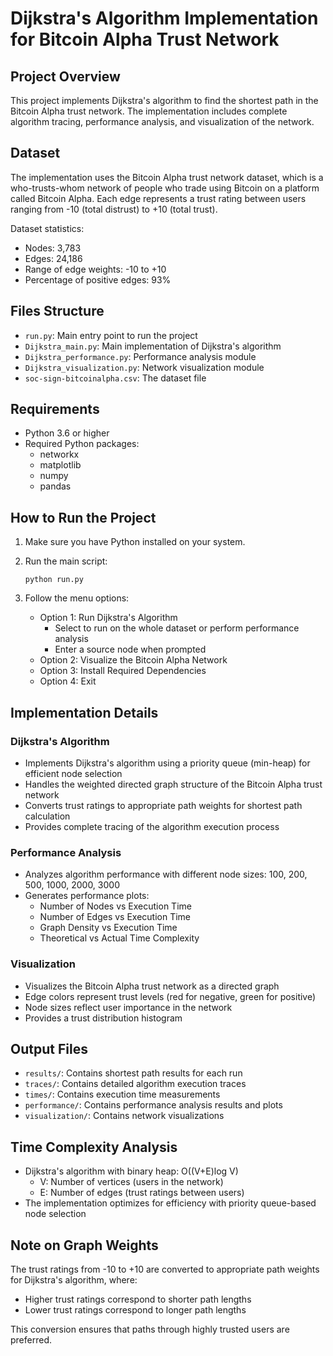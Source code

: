 # Dijkstra's Algorithm Implementation for Bitcoin Alpha Trust Network

## Project Overview
This project implements Dijkstra's algorithm to find the shortest path in the Bitcoin Alpha trust network. The implementation includes complete algorithm tracing, performance analysis, and visualization of the network.

## Dataset
The implementation uses the Bitcoin Alpha trust network dataset, which is a who-trusts-whom network of people who trade using Bitcoin on a platform called Bitcoin Alpha. Each edge represents a trust rating between users ranging from -10 (total distrust) to +10 (total trust).

Dataset statistics:
- Nodes: 3,783
- Edges: 24,186
- Range of edge weights: -10 to +10
- Percentage of positive edges: 93%

## Files Structure
- `run.py`: Main entry point to run the project
- `Dijkstra_main.py`: Main implementation of Dijkstra's algorithm
- `Dijkstra_performance.py`: Performance analysis module
- `Dijkstra_visualization.py`: Network visualization module
- `soc-sign-bitcoinalpha.csv`: The dataset file

## Requirements
- Python 3.6 or higher
- Required Python packages:
  - networkx
  - matplotlib
  - numpy
  - pandas

## How to Run the Project

1. Make sure you have Python installed on your system.

2. Run the main script:
   ```
   python run.py
   ```

3. Follow the menu options:
   - Option 1: Run Dijkstra's Algorithm
     - Select to run on the whole dataset or perform performance analysis
     - Enter a source node when prompted
   - Option 2: Visualize the Bitcoin Alpha Network
   - Option 3: Install Required Dependencies
   - Option 4: Exit

## Implementation Details

### Dijkstra's Algorithm
- Implements Dijkstra's algorithm using a priority queue (min-heap) for efficient node selection
- Handles the weighted directed graph structure of the Bitcoin Alpha trust network
- Converts trust ratings to appropriate path weights for shortest path calculation
- Provides complete tracing of the algorithm execution process

### Performance Analysis
- Analyzes algorithm performance with different node sizes: 100, 200, 500, 1000, 2000, 3000
- Generates performance plots:
  - Number of Nodes vs Execution Time
  - Number of Edges vs Execution Time
  - Graph Density vs Execution Time
  - Theoretical vs Actual Time Complexity

### Visualization
- Visualizes the Bitcoin Alpha trust network as a directed graph
- Edge colors represent trust levels (red for negative, green for positive)
- Node sizes reflect user importance in the network
- Provides a trust distribution histogram

## Output Files
- `results/`: Contains shortest path results for each run
- `traces/`: Contains detailed algorithm execution traces
- `times/`: Contains execution time measurements
- `performance/`: Contains performance analysis results and plots
- `visualization/`: Contains network visualizations

## Time Complexity Analysis
- Dijkstra's algorithm with binary heap: O((V+E)log V)
  - V: Number of vertices (users in the network)
  - E: Number of edges (trust ratings between users)
- The implementation optimizes for efficiency with priority queue-based node selection

## Note on Graph Weights
The trust ratings from -10 to +10 are converted to appropriate path weights for Dijkstra's algorithm, where:
- Higher trust ratings correspond to shorter path lengths
- Lower trust ratings correspond to longer path lengths

This conversion ensures that paths through highly trusted users are preferred.
